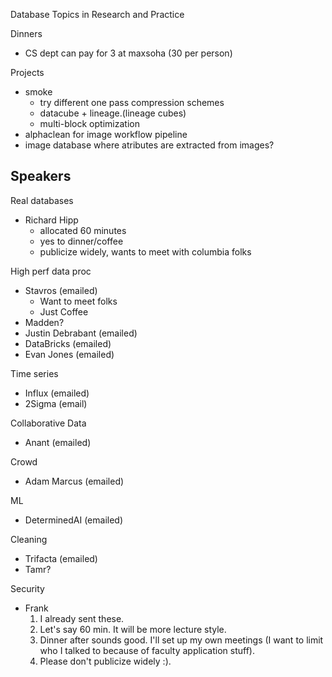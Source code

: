 Database Topics in Research and Practice

Dinners

* CS dept can pay for 3 at maxsoha (30 per person)

Projects

* smoke
  * try different one pass compression schemes
  * datacube + lineage.(lineage cubes)
  * multi-block optimization
* alphaclean for image workflow pipeline
* image database where atributes are extracted from images?

## Speakers

Real databases

* Richard Hipp
  * allocated 60 minutes
  * yes to dinner/coffee
  * publicize widely, wants to meet with columbia folks

High perf data proc

* Stavros (emailed)
  * Want to meet folks
  * Just Coffee
* Madden?
* Justin Debrabant (emailed) 
* DataBricks (emailed)
* Evan Jones (emailed)

Time series

* Influx (emailed)
* 2Sigma (email)

Collaborative Data

* Anant (emailed)

Crowd

* Adam Marcus (emailed)

ML

* DeterminedAI (emailed)

Cleaning 

* Trifacta (emailed)
* Tamr?

Security

* Frank
  1. I already sent these. 
  2. Let's say 60 min. It will be more lecture style.
  3. Dinner after sounds good. I'll set up my own meetings (I want to limit who I talked to because of faculty application stuff).
  4. Please don't publicize widely :).